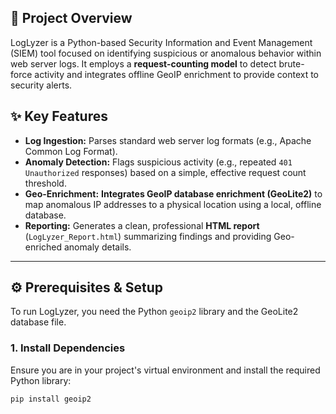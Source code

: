 ## 🤖 Project Overview

LogLyzer is a Python-based Security Information and Event Management (SIEM) tool focused on identifying suspicious or anomalous behavior within web server logs. It employs a **request-counting model** to detect brute-force activity and integrates offline GeoIP enrichment to provide context to security alerts.

## ✨ Key Features

* **Log Ingestion:** Parses standard web server log formats (e.g., Apache Common Log Format).
* **Anomaly Detection:** Flags suspicious activity (e.g., repeated `401 Unauthorized` responses) based on a simple, effective request count threshold.
* **Geo-Enrichment:** **Integrates GeoIP database enrichment (GeoLite2)** to map anomalous IP addresses to a physical location using a local, offline database.
* **Reporting:** Generates a clean, professional **HTML report** (`LogLyzer_Report.html`) summarizing findings and providing Geo-enriched anomaly details.

---

## ⚙️ Prerequisites & Setup

To run LogLyzer, you need the Python `geoip2` library and the GeoLite2 database file.

### 1. Install Dependencies

Ensure you are in your project's virtual environment and install the required Python library:

```bash
pip install geoip2